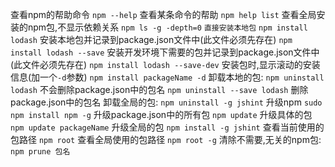 查看npm的帮助命令
`npm --help`
查看某条命令的帮助
`npm help list`
查看全局安装的npm包,不显示依赖关系
`npm ls -g -depth=0`
`直接安装本地包`
`npm install lodash`
安装本地包并记录到package.json文件中(此文件必须先存在)
`npm install lodash --save`
安装开发环境下需要的包并记录到package.json文件中(此文件必须先存在)
`npm install lodash --save-dev`
安装包时,显示滚动的安装信息(加一个`-d`参数)
`npm install packageName -d`
卸载本地的包:
`npm uninstall lodash` 不会删除package.json中的包名
`npm uninstall --save lodash` 删除package.json中的包名
卸载全局的包:
`npm uninstall -g jshint`
升级npm
`sudo npm install npm -g`
升级package.json中的所有包
`npm update`
升级具体的包
`npm update packageName`
升级全局的包
`npm install -g jshint`
查看当前使用的包路径
`npm root`
查看全局使用的包路径
`npm root -g`
清除不需要,无关的npm包:
`npm prune 包名`